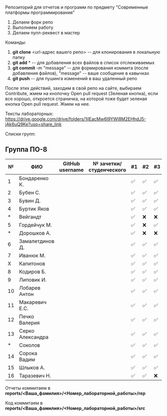 Репозиторий для отчетов и программ по предмету "Современные платформы программирования"

1. Делаем форк репо
1. Выполняем работу
1. Делаем пулл-реквест в мастер

Команды:
1. **git clone** <url-адрес вашего репо> -- для клонирования в локальную папку
1. **git add** * -- для добавления всех файлов в список отслеживаемых
1. **git commit** -m "message" -- для формирования коммита (после добавления файлов), "message" -- ваше сообщение в кавычках
1. **git push** -- для пушинга изменений в ваш удаленный репо

После этих действий, заходим в свой репо на сайте, выбираем Contribute, жмем на кнопочку Open pull request (Зеленая кнопка), если все хорошо, откроется страничка, на которой тоже будет зеленая кнопка Open pull request. Жмем на нее.

Тексты лабораторных: https://drive.google.com/drive/folders/1ilEacMw6l9YWl8M2EHhdJ5-jAk6uQ9Ke?usp=share_link

Списки групп:

## Группа ПО-8

|№|ФИО|GitHub username|№ зачетки/студенческого|#1|#2|#3|#4|#5|#6|#7|
|---|---|---|---|---|---|---|---|---|---|---|
|1|Бондаренко К.|||✅|✅|✅|✅|✅|✅|✅|:x:|
|2|Бубен С.|||✅|✅|✅|✅|:x:|:x:|:x:|:x:|
|3|Бувин Д.|||✅|✅|✅|:x:|:x:|:x:|:x:|:x:|
|4|Буртик Яков|||✅|✅|✅|✅|✅|✅|✅|
|*|Вейгандт|||✅|:x:|:x:|:x:|:x:|:x:|:x:|
|5|Гордейчук М.|||✅|:x:|✅|:x:|:x:|:x:|:x:|
|*|Дорошков А.|||✅|:x:|:x:|:x:|:x:|:x:|:x:|
|6|Замалетдинов Д.|||✅|✅|✅|✅|✅|✅|✅|
|7|Иванюк М.|||✅|✅|✅|✅|✅|✅|✅|:x:|
|X|Капитонов|||✅|✅|✅|✅|:x:|:x:|:x:|:x:|
|8|Кодиров Б.|||✅|✅|✅|✅|:x:|:x:|:x:|:x:|
|9|Липовик И.|||✅|✅|✅|✅|✅|✅|✅|:x:|
|10|Лобарев Антон|||✅|✅|✅|✅|✅|✅|✅|
|11|Макаревич Е.C.|||✅|✅|✅|✅|✅|:x:|✅|
|12|Печко Валерия|||✅|✅|✅|✅|:x:|:x:|:x:|
|13|Серко Александра|||✅|✅|✅|✅|✅|✅|✅|✅|
|*|Соколов|||✅|✅|✅|:x:|:x:|:x:|:x:|
|14|Сорока Вадим|||✅|✅|✅|✅|✅|:x:|✅|:x:|
|15|Шлыков А.|||✅|✅|✅|✅|✅|:x:|✅|
|16|Таразевич Н.|||✅|✅|:x:|:x:|:x:|:x:|:x:|

Отчеты коммитаем в **reports/<Ваша_фамилия>/<Номер_лабораторной_работы>/rep**

Код коммитаем в **reports/<Ваша_фамилия>/<Номер_лабораторной_работы>/src**

